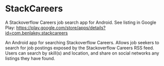 StackCareers
============

A Stackoverflow Careers job search app for Android.
See listing in Google Play: https://play.google.com/store/apps/details?id=com.benlakey.stackcareers

An Android app for searching Stackoverflow Careers. Allows job seekers to search for job postings exposed by the Stackoverflow Careers RSS feed. Users can search by skill(s) and location, and share on social networks any listings they have found.
